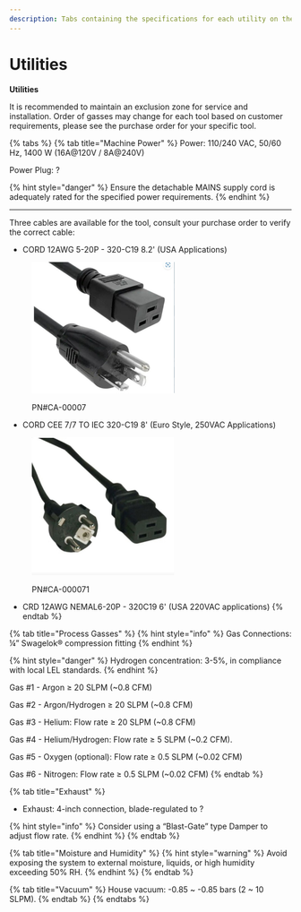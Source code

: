 ```yaml
---
description: Tabs containing the specifications for each utility on the Ontos3
---
```


# Utilities

**Utilities**

It is recommended to maintain an exclusion zone for service and installation. Order of gasses may change for each tool based on customer requirements, please see the purchase order for your specific tool.

{% tabs %}
{% tab title="Machine Power" %}
Power: 110/240 VAC, 50/60 Hz, 1400 W (16A@120V / 8A@240V)

Power Plug: ?

{% hint style="danger" %}
Ensure the detachable MAINS supply cord is adequately rated for the specified power requirements.&#x20;
{% endhint %}

***

Three cables are available for the tool, consult your purchase order to verify the correct cable:

* CORD 12AWG 5-20P - 320-C19 8.2' (USA Applications)

<figure><img src="../.gitbook/assets/plug1.jpg" alt="" width="255"><figcaption><p>PN#CA-00007</p></figcaption></figure>

* CORD CEE 7/7 TO IEC 320-C19 8' (Euro Style, 250VAC Applications)

<figure><img src="../.gitbook/assets/plug2.jpg" alt="" width="254"><figcaption><p>PN#CA-000071</p></figcaption></figure>

* CRD 12AWG NEMAL6-20P - 320C19 6' (USA 220VAC applications)
{% endtab %}

{% tab title="Process Gasses" %}
{% hint style="info" %}
Gas Connections: ¼” Swagelok® compression fitting
{% endhint %}

{% hint style="danger" %}
Hydrogen concentration: 3-5%, in compliance with local LEL standards.
{% endhint %}

Gas #1 - Argon ≥ 20 SLPM (\~0.8 CFM)

Gas #2 - Argon/Hydrogen ≥ 20 SLPM (\~0.8 CFM)

Gas #3 - Helium: Flow rate ≥ 20 SLPM (\~0.8 CFM)

Gas #4 - Helium/Hydrogen: Flow rate ≥ 5 SLPM (\~0.2 CFM).

Gas #5 - Oxygen (optional): Flow rate ≥ 0.5 SLPM (\~0.02 CFM)

Gas #6 - Nitrogen: Flow rate ≥ 0.5 SLPM (\~0.02 CFM)
{% endtab %}

{% tab title="Exhaust" %}
* Exhaust: 4-inch connection, blade-regulated to ?

{% hint style="info" %}
Consider using a “Blast-Gate” type Damper to adjust flow rate.
{% endhint %}
{% endtab %}

{% tab title="Moisture and Humidity" %}
{% hint style="warning" %}
Avoid exposing the system to external moisture, liquids, or high humidity exceeding 50% RH.
{% endhint %}
{% endtab %}

{% tab title="Vacuum" %}
House vacuum: -0.85 \~ -0.85 bars (2 \~ 10 SLPM).
{% endtab %}
{% endtabs %}
